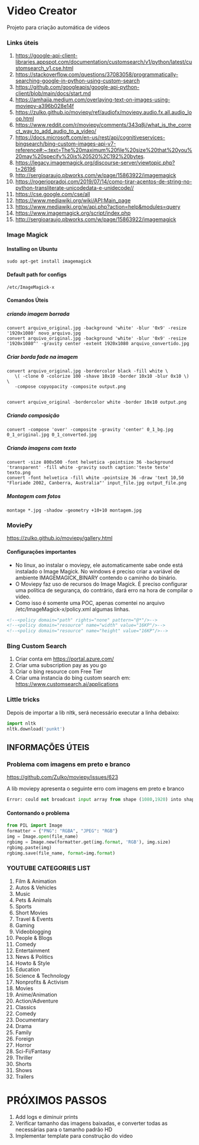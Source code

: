 # Video Creator
Projeto para criação automática de videos

### Links úteis
1. https://google-api-client-libraries.appspot.com/documentation/customsearch/v1/python/latest/customsearch_v1.cse.html
2. https://stackoverflow.com/questions/37083058/programmatically-searching-google-in-python-using-custom-search
3. https://github.com/googleapis/google-api-python-client/blob/main/docs/start.md
4. https://amhajja.medium.com/overlaying-text-on-images-using-moviepy-a396b028e14f
5. https://zulko.github.io/moviepy/ref/audiofx/moviepy.audio.fx.all.audio_loop.html
6. https://www.reddit.com/r/moviepy/comments/343q8j/what_is_the_correct_way_to_add_audio_to_a_video/
7. https://docs.microsoft.com/en-us/rest/api/cognitiveservices-bingsearch/bing-custom-images-api-v7-reference#:~:text=The%20maximum%20file%20size%20that%20you%20may%20specify%20is%20520%2C192%20bytes.
8. https://legacy.imagemagick.org/discourse-server/viewtopic.php?t=26196
9. http://sergioaraujo.pbworks.com/w/page/15863922/imagemagick
10. https://rogeriopradoj.com/2019/07/14/como-tirar-acentos-de-string-no-python-transliterate-unicodedata-e-unidecode//
11. https://cse.google.com/cse/all
12. https://www.mediawiki.org/wiki/API:Main_page
13. https://www.mediawiki.org/w/api.php?action=help&modules=query
14. https://www.imagemagick.org/script/index.php
15. http://sergioaraujo.pbworks.com/w/page/15863922/imagemagick

### Image Magick
#### Installing on Ubuntu
```console
sudo apt-get install imagemagick
```
#### Default path for configs
```console
/etc/ImageMagick-x
```

#### Comandos Úteis

##### criando imagem borrada
```console
convert arquivo_original.jpg -background 'white' -blur '0x9' -resize '1920x1080' novo_arquivo.jpg
convert arquivo_original.jpg -background 'white' -blur '0x9' -resize '1920x1080^' -gravity center -extent 1920x1080 arquivo_convertido.jpg
```
##### Criar borda fade na imagem
```console
convert arquivo_original.jpg -bordercolor black -fill white \
   \( -clone 0 -colorize 100 -shave 10x10 -border 10x10 -blur 0x10 \) \
   -compose copyopacity -composite output.png


convert arquivo_original -bordercolor white -border 10x10 output.png
```

##### Criando composição
```console
convert -compose 'over' -composite -gravity 'center' 0_1_bg.jpg 0_1_original.jpg 0_1_converted.jpg
```
##### Criando imagens com texto
```console
convert -size 800x500 -font helvetica -pointsize 36 -background 'transparent' -fill white -gravity south caption:'teste teste' texto.png
convert -font helvetica -fill white -pointsize 36 -draw 'text 10,50 "Floriade 2002, Canberra, Australia"' input_file.jpg output_file.png
```
##### Montagem com fotos
```console
montage *.jpg -shadow -geometry +10+10 montagem.jpg
```


### MoviePy
https://zulko.github.io/moviepy/gallery.html

#### Configurações importantes
- No linux, ao instalar o moviepy, ele automaticamente sabe onde está instalado o Image Magick. No windows é preciso criar a variável de ambiente IMAGEMAGICK_BINARY contendo o caminho do binário.
- O Moviepy faz uso de recursos do Image Magick. É preciso configurar uma política de segurança, do contrário, dará erro na hora de compilar o video.
- Como isso é somente uma POC, apenas comentei no arquivo /etc/ImageMagick-x/policy.xml algumas linhas.

```html
<!--<policy domain="path" rights="none" pattern="@*"/>-->
<!--<policy domain="resource" name="width" value="16KP"/>-->
<!--<policy domain="resource" name="height" value="16KP"/>-->
```

### Bing Custom Search
1) Criar conta em https://portal.azure.com/
2) Criar uma subscription pay as you go
3) Criar o bing resource com Free Tier
4) Criar uma instancia do bing custom search em: https://www.customsearch.ai/applications


### Little tricks
Depois de importar a lib nltk, será necessário executar a linha debaixo:

```python
import nltk
nltk.download('punkt')
```

## INFORMAÇÕES ÚTEIS

### Problema com imagens em preto e branco

https://github.com/Zulko/moviepy/issues/623

A lib moviepy apresenta o seguinte erro com imagens em preto e branco

```python
Error: could not broadcast input array from shape (1080,1920) into shape (1080,1920,3)
```

#### Contornando o problema
```python
from PIL import Image
formatter = {"PNG": "RGBA", "JPEG": "RGB"}
img = Image.open(file_name)
rgbimg = Image.new(formatter.get(img.format, 'RGB'), img.size)
rgbimg.paste(img)
rgbimg.save(file_name, format=img.format)
```


### YOUTUBE CATEGORIES LIST

1. Film & Animation
2. Autos & Vehicles
10. Music
15. Pets & Animals
17. Sports
18. Short Movies
19. Travel & Events
20. Gaming
21. Videoblogging
22. People & Blogs
23. Comedy
24. Entertainment
25. News & Politics
26. Howto & Style
27. Education
28. Science & Technology
29. Nonprofits & Activism
30. Movies
31. Anime/Animation
32. Action/Adventure
33. Classics
34. Comedy
35. Documentary
36. Drama
37. Family
38. Foreign
39. Horror
40. Sci-Fi/Fantasy
41. Thriller
42. Shorts
43. Shows
44. Trailers





# PRÓXIMOS PASSOS
1) Add logs e diminuir prints
2) Verificar tamanho das imagens baixadas, e converter todas as necessárias para o tamanho padrão HD
3) Implementar template para construção do video
